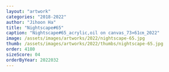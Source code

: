 ```yaml
---
layout: "artwork"
categories: "2018-2022"
author: "Jihoon Ha"
title: "Nightscape#65"
caption: "Nightscape#65_acrylic,oil on canvas_73×61㎝_2022"
image: /assets/images/artworks/2022/nightscape-65.jpg
thumb: /assets/images/artworks/2022/thumbs/nightscape-65.jpg
order: 4180
sizeScore: 04
orderByYear: 2022032
---
```


